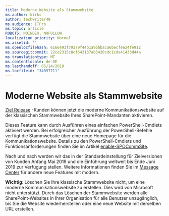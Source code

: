 ```yaml
---
title: Moderne Website als Stammwebsite
ms.author: kirks
author: Techwriter40
ms.audience: ITPro
ms.topic: article
ROBOTS: NOINDEX, NOFOLLOW
localization_priority: Normal
ms.assetid: ''
ms.openlocfilehash: 6166493f79379f44b1a9bbbaca6becfe624fe912
ms.sourcegitcommit: 22ce2315c8cf643137ab3420cdc1cda41433d44a
ms.translationtype: MT
ms.contentlocale: de-DE
ms.lasthandoff: 05/14/2019
ms.locfileid: "34057711"
---
```

# <a name="modern-site-as-root-site"></a>Moderne Website als Stammwebsite

[Ziel Release](https://docs.microsoft.com/en-us/office365/admin/manage/release-options-in-office-365?view=o365-worldwide) -Kunden können jetzt die moderne Kommunikationswebsite auf der klassischen Stammwebsite Ihres SharePoint-Mandanten aktivieren.

Dieses Feature kann durch Ausführen eines einfachen PowerShell-Cmdlets aktiviert werden. Bei erfolgreicher Ausführung der PowerShell-Befehle verfügt die Stammwebsite über eine neue Homepage für die Kommunikationswebsite. Details zu den PowerShell-Cmdlets und Funktionsanforderungen finden Sie im Artikel [enable-SPOCommSite](https://docs.microsoft.com/en-us/powershell/module/sharepoint-online/Enable-SPOCommSite?view=sharepoint-ps). 

Nach und nach werden wir das in der Standardeinstellung für Zielversionen von Kunden Anfang Mai 2019 und die Einführung weltweit bis Ende Juni 2019 zur Verfügung stellen. Weitere Informationen finden Sie im [Message Center](https://admin.microsoft.com/AdminPortal/Home#/MessageCenter) für andere neue Features mit modern. 

**Wichtig**: Löschen Sie Ihre klassische Stammwebsite nicht, um eine moderne Kommunikationswebsite zu erstellen. Dies wird von Microsoft nicht unterstützt. Durch das Löschen der Stammwebsite werden alle SharePoint-Websites in Ihrer Organisation für alle Benutzer unzugänglich, bis Sie die Website wiederherstellen oder eine neue Website mit derselben URL erstellen. 
 
 